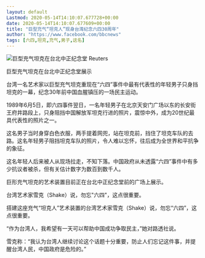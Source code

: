```yaml
---
layout: default
Lastmod: 2020-05-14T14:10:07.677728+00:00
date: 2020-05-14T14:10:07.677609+00:00
title: "巨型充气“坦克人”现身台湾纪念六四30周年"
author: "https://www.facebook.com/bbcnews"
tags: [六四,坦克,充气,男子,这名]
---
```


 ![巨型充气坦克在台北中正纪念堂](https://images.weserv.nl/?url=https%3A//ichef.bbci.co.uk/news/320/cpsprodpb/DBFC/production/_107061365_mediaitem107061364.jpg) Reuters 

巨型充气坦克在台北中正纪念堂展示

台湾一名艺术家以巨型充气坦克重现在“六四”事件中最有代表性的年轻男子只身挡坦克的一幕，纪念30年前中国血腥镇压的一场民主运动。

1989年6月5日，即六四事件翌日，一名年轻男子在北京天安门广场以东的长安街王府井路段上，只身阻挡中国解放军坦克行进的照片，震惊中外，成为20世纪最具代表性的照片之一。

这名男子当时身穿白色衣服，两手提着网兜，站在坦克前，挡住了坦克车队的去路。这名年轻男子阻挡坦克车队的照片，令人难以忘怀，往后成为全世界和平抗争的象征。

这名年轻人后来被人从现场拉走，不知下落。中国政府从未透露“六四”事件中有多少抗议者被杀，但有关估计数字为数百到数千人。

巨形充气坦克的艺术装置目前正在台北中正纪念堂前的广场上展示。

台湾艺术家雪克（Shake）说，勿忘"六四"，这点很重要。

搭建这座充气“坦克人”艺术装置的台湾艺术家雪克（Shake）说，勿忘“六四”，这点很重要。

“作为台湾人，我希望有一天可以帮助中国成功争取民主，”她对路透社说。

雪克称：“我认为台湾人继续讨论这个话题十分重要，防止人们忘记这件事，并提醒台湾人民，中国政府是危险的。”

